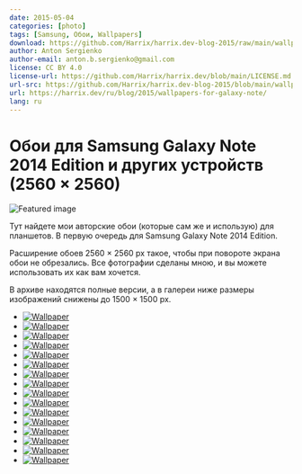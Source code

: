 ```yaml
---
date: 2015-05-04
categories: [photo]
tags: [Samsung, Обои, Wallpapers]
download: https://github.com/Harrix/harrix.dev-blog-2015/raw/main/wallpapers-for-galaxy-note/files/Samsung-Harrix-Wallpapers-2560x2560.zip
author: Anton Sergienko
author-email: anton.b.sergienko@gmail.com
license: CC BY 4.0
license-url: https://github.com/Harrix/harrix.dev/blob/main/LICENSE.md
url-src: https://github.com/Harrix/harrix.dev-blog-2015/blob/main/wallpapers-for-galaxy-note/wallpapers-for-galaxy-note.md
url: https://harrix.dev/ru/blog/2015/wallpapers-for-galaxy-note/
lang: ru
---
```


# Обои для Samsung Galaxy Note 2014 Edition и других устройств (2560 × 2560)

![Featured image](featured-image.jpg)

Тут найдете мои авторские обои (которые сам же и использую) для планшетов. В первую очередь для Samsung Galaxy Note 2014 Edition.

Расширение обоев 2560 × 2560 px такое, чтобы при повороте экрана обои не обрезались. Все фотографии сделаны мною, и вы можете использовать их как вам хочется.

В архиве находятся полные версии, а в галереи ниже размеры изображений снижены до 1500 × 1500 px.

- [![Wallpaper](gallery-thumb/samsung-harrix-01.jpg)](gallery/samsung-harrix-01.jpg)
- [![Wallpaper](gallery-thumb/samsung-harrix-02.jpg)](gallery/samsung-harrix-02.jpg)
- [![Wallpaper](gallery-thumb/samsung-harrix-03.jpg)](gallery/samsung-harrix-03.jpg)
- [![Wallpaper](gallery-thumb/samsung-harrix-04.jpg)](gallery/samsung-harrix-04.jpg)
- [![Wallpaper](gallery-thumb/samsung-harrix-05.jpg)](gallery/samsung-harrix-05.jpg)
- [![Wallpaper](gallery-thumb/samsung-harrix-06.jpg)](gallery/samsung-harrix-06.jpg)
- [![Wallpaper](gallery-thumb/samsung-harrix-07.jpg)](gallery/samsung-harrix-07.jpg)
- [![Wallpaper](gallery-thumb/samsung-harrix-08.jpg)](gallery/samsung-harrix-08.jpg)
- [![Wallpaper](gallery-thumb/samsung-harrix-09.jpg)](gallery/samsung-harrix-09.jpg)
- [![Wallpaper](gallery-thumb/samsung-harrix-10.jpg)](gallery/samsung-harrix-10.jpg)
- [![Wallpaper](gallery-thumb/samsung-harrix-11.jpg)](gallery/samsung-harrix-11.jpg)
- [![Wallpaper](gallery-thumb/samsung-harrix-12.jpg)](gallery/samsung-harrix-12.jpg)
- [![Wallpaper](gallery-thumb/samsung-harrix-13.jpg)](gallery/samsung-harrix-13.jpg)
- [![Wallpaper](gallery-thumb/samsung-harrix-14.jpg)](gallery/samsung-harrix-14.jpg)
- [![Wallpaper](gallery-thumb/samsung-harrix-15.jpg)](gallery/samsung-harrix-15.jpg)
- [![Wallpaper](gallery-thumb/samsung-harrix-16.jpg)](gallery/samsung-harrix-16.jpg)
